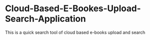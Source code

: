 # Cloud-Based-E-Bookes-Upload-Search-Application
This is a quick search tool of cloud based e-books upload and search

